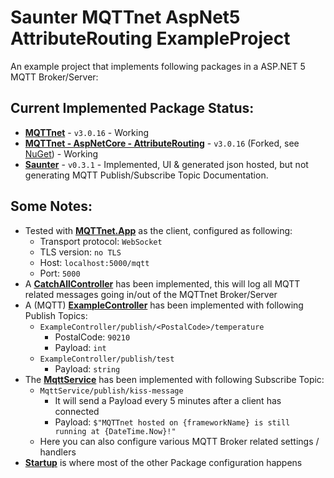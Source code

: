 # Saunter MQTTnet AspNet5 AttributeRouting ExampleProject 
An example project that implements following packages in a ASP.NET 5 MQTT Broker/Server:

## Current Implemented Package Status:
- [**MQTTnet**](https://github.com/chkr1011/MQTTnet) - `v3.0.16` - Working
- [**MQTTnet - AspNetCore - AttributeRouting**](https://github.com/Atlas-LiftTech/MQTTnet.AspNetCore.AttributeRouting) - `v3.0.16` (Forked, see [NuGet](https://www.nuget.org/packages/MQTTnet.AspNetCore.AttributeRouting.Forked/)) - Working
- [**Saunter**](https://github.com/tehmantra/saunter) - `v0.3.1` - Implemented, UI & generated json hosted, but not generating MQTT Publish/Subscribe Topic Documentation.

## Some Notes:
- Tested with [**MQTTnet.App**](https://github.com/chkr1011/MQTTnet.App) as the client, configured as following:
  - Transport protocol: `WebSocket`
  - TLS version: `no TLS`
  - Host: `localhost:5000/mqtt`
  - Port: `5000`
- A [**CatchAllController**](https://github.com/Rikj000/Saunter-MQTTnet-AspNet5-AttributeRouting-ExampleProject/blob/main/Saunter-MQTTnet-AspNet5-AttributeRouting-ExampleProject/Controllers/Mqtt/CatchAllController.cs) has been implemented, this will log all MQTT related messages going in/out of the MQTTnet Broker/Server
- A (MQTT) [**ExampleController**](https://github.com/Rikj000/Saunter-MQTTnet-AspNet5-AttributeRouting-ExampleProject/blob/main/Saunter-MQTTnet-AspNet5-AttributeRouting-ExampleProject/Controllers/Mqtt/ExampleController.cs) has been implemented with following Publish Topics:
  - `ExampleController/publish/<PostalCode>/temperature`
    - PostalCode: `90210`
    - Payload: `int`
  - `ExampleController/publish/test`
    - Payload: `string`
- The [**MqttService**](https://github.com/Rikj000/Saunter-MQTTnet-AspNet5-AttributeRouting-ExampleProject/blob/main/Saunter-MQTTnet-AspNet5-AttributeRouting-ExampleProject/Services/MqttService.cs) has been implemented with following Subscribe Topic:
  - `MqttService/publish/kiss-message`
    - It will send a Payload every 5 minutes after a client has connected
    - Payload: `$"MQTTnet hosted on {frameworkName} is still running at {DateTime.Now}!"`
  - Here you can also configure various MQTT Broker related settings / handlers
- [**Startup**](https://github.com/Rikj000/Saunter-MQTTnet-AspNet5-AttributeRouting-ExampleProject/blob/main/Saunter-MQTTnet-AspNet5-AttributeRouting-ExampleProject/Startup.cs) is where most of the other Package configuration happens
